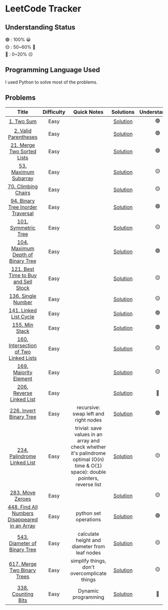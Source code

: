 # LeetCode Tracker

## Understanding Status
🟢 : 100% 😀 <br>
🟡 : 50\~60% 🤨 <br>
🔴 : 0\~20% ☹️ <br>

## Programming Language Used

I used Python to solve most of the problems.

## Problems

|Title | Difficulty  | Quick Notes | Solutions | Understanding |
|:--------------: | :---------: | :------: | :------: | :------: |
|[1. Two Sum](https://leetcode.com/problems/two-sum/) | Easy | | [Solution](https://quantshin.com/1-two-sum-easy/) | 🟢 |
|[2. Valid Parentheses](https://leetcode.com/problems/valid-parentheses/) | Easy | |  [Solution](https://quantshin.com/20-valid-parentheses-easy/) | 🟢 |
|[21. Merge Two Sorted Lists](https://leetcode.com/problems/merge-two-sorted-lists/) | Easy | |  [Solution](https://quantshin.com/21-merge-two-sorted-lists-easy/) | 🟢 |
|[53. Maximum Subarray](https://leetcode.com/problems/maximum-subarray/) | Easy  | |  [Solution](https://quantshin.com/53-maximum-subarray/) | 🟡 |
|[70. Climbing Chairs](https://leetcode.com/problems/climbing-stairs/) | Easy  | |  [Solution](https://quantshin.com/70-climbing-stairs/) | 🟡 |
|[94. Binary Tree Inorder Traversal](https://leetcode.com/problems/binary-tree-inorder-traversal/) | Easy | |  [Solution](https://quantshin.com/94-binary-tree-inorder-traversal-easy/) | 🟢 |
|[101. Symmetric Tree](https://leetcode.com/problems/symmetric-tree/) | Easy | |  [Solution](https://quantshin.com/101-symmetric-tree-easy/) | 🟡 |
|[104. Maximum Depth of Binary Tree](https://leetcode.com/problems/maximum-depth-of-binary-tree/) | Easy | |  [Solution](https://quantshin.com/104-maximum-depth-of-binary-tree-easy/) | 🟢 |
|[121. Best Time to Buy and Sell Stock](https://leetcode.com/problems/best-time-to-buy-and-sell-stock/) | Easy | |  [Solution](https://quantshin.com/121-best-time-to-buy-and-sell-stock-easy/) | 🟡 |
| [136. Single Number](https://leetcode.com/problems/single-number/) | Easy | |  [Solution](https://quantshin.com/136-single-number-easy/) | 🟡 |
| [141. Linked List Cycle](https://leetcode.com/problems/linked-list-cycle/) | Easy | |  [Solution](https://quantshin.com/141-linked-list-cycle-easy/) | 🟢 |
| [155. Min Stack](https://leetcode.com/problems/min-stack/) | Easy | |  [Solution](https://quantshin.com/155-min-stack-easy/) | 🟢 |
| [160. Intersection of Two Linked Lists](https://leetcode.com/problems/intersection-of-two-linked-lists/) | Easy | |  [Solution](https://quantshin.com/160-intersection-of-two-linked-lists-easy/) | 🟡 |
| [169. Majority Element](https://leetcode.com/problems/majority-element/) | Easy | |  [Solution](https://quantshin.com/169-majority-element-easy/) | 🟡 |
| [206. Reverse Linked List](https://leetcode.com/problems/reverse-linked-list/) | Easy  | |  [Solution](https://quantshin.com/206-reverse-linked-list-easy/) | 🔴 |
| [226. Invert Binary Tree](https://leetcode.com/problems/invert-binary-tree/) | Easy | recursive: swap left and right nodes |  [Solution](https://quantshin.com/226-invert-binary-tree-easy/) | 🟢 |
| [234. Palindrome Linked List](https://leetcode.com/problems/palindrome-linked-list/) | Easy  | trivial: save values in an array and check whether it's palindrome <br> optimal (O(n) time & O(1) space): double pointers, reverse list  | [Solution](https://quantshin.com/234-palindrome-linked-list-easy/) | 🟡 |
| [283. Move Zeroes]() | Easy | | [Solution](https://quantshin.com/283-move-zeroes-easy/) | 🟡 | 
| [448. Find All Numbers Disappeared in an Array](https://leetcode.com/problems/find-all-numbers-disappeared-in-an-array/) | Easy | python set operations | [Solution](https://quantshin.com/448-find-all-numbers-disappeared-in-an-array/) | 🟢 |
| [543. Diameter of Binary Tree](https://leetcode.com/problems/diameter-of-binary-tree/) | Easy | calculate height and diameter from leaf nodes | [Solution](https://quantshin.com/543-diameter-of-binary-tree-easy/) | 🟡 |
| [617. Merge Two Binary Trees](https://leetcode.com/problems/merge-two-binary-trees/) | Easy | simplify things, don't overcomplicate things | [Solution](https://quantshin.com/617-merge-two-binary-trees-easy/) | 🟡 |
| [338. Counting Bits](https://leetcode.com/problems/counting-bits/) | Easy | Dynamic programming | [Solution](https://quantshin.com/338-counting-bits-easy/) | 🔴 |


